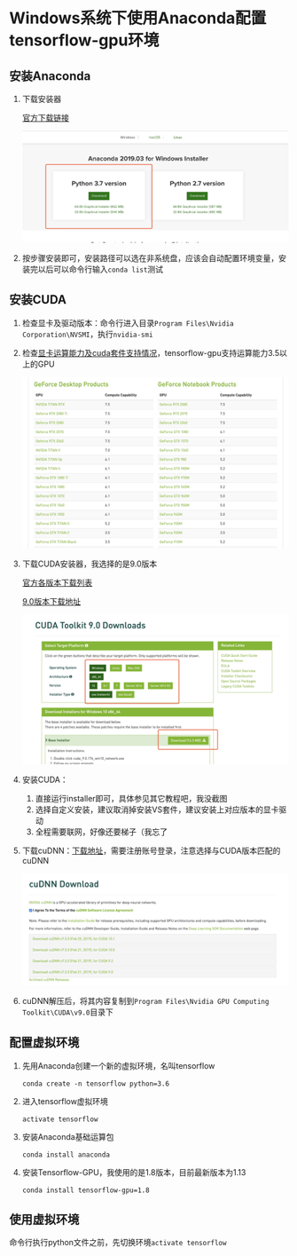 # Windows系统下使用Anaconda配置tensorflow-gpu环境

## 安装Anaconda

1. 下载安装器

   [官方下载链接](https://www.anaconda.com/distribution/#download-section)

   ![anaconda_download](img/anaconda_download.png)

2. 按步骤安装即可，安装路径可以选在非系统盘，应该会自动配置环境变量，安装完以后可以命令行输入`conda list`测试

## 安装CUDA

1. 检查显卡及驱动版本：命令行进入目录`Program Files\Nvidia Corporation\NVSMI`，执行`nvidia-smi`

2. 检查[显卡运算能力及cuda套件支持情况](https://developer.nvidia.com/cuda-gpus)，tensorflow-gpu支持运算能力3.5以上的GPU

   ![gpu_capability](img/gpu_capability.png)

3. 下载CUDA安装器，我选择的是9.0版本

   [官方各版本下载列表](https://developer.nvidia.com/cuda-toolkit-archive)

   [9.0版本下载地址](https://developer.nvidia.com/cuda-90-download-archive?target_os=Windows&target_arch=x86_64&target_version=10&target_type=exenetwork)

   ![cuda_dowload](img/cuda_dowload.png)

4. 安装CUDA：

   1. 直接运行installer即可，具体参见其它教程吧，我没截图
   2. 选择自定义安装，建议取消掉安装VS套件，建议安装上对应版本的显卡驱动
   3. 全程需要联网，好像还要梯子（我忘了

5. 下载cuDNN：[下载地址](https://developer.nvidia.com/rdp/cudnn-download)，需要注册账号登录，注意选择与CUDA版本匹配的cuDNN

   ![cuDNN_download](img/cuDNN_download.png)

6. cuDNN解压后，将其内容复制到`Program Files\Nvidia GPU Computing Toolkit\CUDA\v9.0`目录下

## 配置虚拟环境

1. 先用Anaconda创建一个新的虚拟环境，名叫tensorflow

   ```
   conda create -n tensorflow python=3.6
   ```

2. 进入tensorflow虚拟环境

   ```
   activate tensorflow
   ```

3. 安装Anaconda基础运算包

   ```
   conda install anaconda
   ```

4. 安装Tensorflow-GPU，我使用的是1.8版本，目前最新版本为1.13

   ```
   conda install tensorflow-gpu=1.8
   ```

## 使用虚拟环境

命令行执行python文件之前，先切换环境`activate tensorflow`

